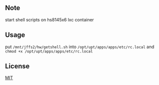 ## Note
start shell scripts on hs8145x6 lxc container 
## Usage
put `/mnt/jffs2/hw/getshell.sh` into `/opt/upt/apps/apps/etc/rc.local`
 and
`chmod +x /opt/upt/apps/apps/etc/rc.local`
## License
[MIT](https://opensource.org/licenses/MIT)
